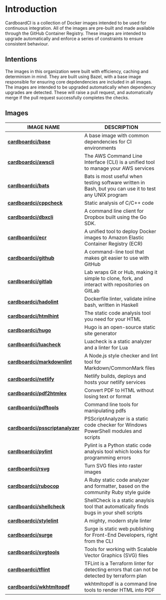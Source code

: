 # Introduction

CardboardCI is a collection of Docker images intended to be used for continuous integration. All of the images are pre-built and made available through the GitHub Container Registry. These images are intended to upgrade automatically and enforce a series of constraints to ensure consistent behaviour.

## Intentions

The images in this organization were built with efficiency, caching and determinism in mind. They are built using Bazel, with a base image responsible for ensuring core depdendencies are included in all images. The images are intended to be upgraded automatically when dependency upgrades are detected. These will raise a pull request, and automatically merge if the pull request successfully completes the checks.

## Images

| IMAGE NAME                                                  | DESCRIPTION                                                                                            |
| ----------------------------------------------------------- | ------------------------------------------------------------------------------------------------------ |
| [**cardboardci/base**](images/base)                         | A base image with common dependencies for CI environments                                              |
| [**cardboardci/awscli**](images/awscli)                     | The AWS Command Line Interface (CLI) is a unified tool to manage your AWS services                     |
| [**cardboardci/bats**](images/bats)                         | Bats is most useful when testing software written in Bash, but you can use it to test any UNIX program |
| [**cardboardci/cppcheck**](images/cppcheck)                 | Static analysis of C/C++ code                                                                          |
| [**cardboardci/dbxcli**](images/dbxcli)                     | A command line client for Dropbox built using the Go SDK.                                              |
| [**cardboardci/ecr**](images/ecr)                           | A unified tool to deploy Docker images to Amazon Elastic Container Registry (ECR)                      |
| [**cardboardci/github**](images/github)                     | A command-line tool that makes git easier to use with GitHub                                           |
| [**cardboardci/gitlab**](images/gitlab)                     | Lab wraps Git or Hub, making it simple to clone, fork, and interact with repositories on GitLab        |
| [**cardboardci/hadolint**](images/hadolint)                 | Dockerfile linter, validate inline bash, written in Haskell                                            |
| [**cardboardci/htmlhint**](images/htmlhint)                 | The static code analysis tool you need for your HTML                                                   |
| [**cardboardci/hugo**](images/hugo)                         | Hugo is an open-source static site generator                                                           |
| [**cardboardci/luacheck**](images/luacheck)                 | Luacheck is a static analyzer and a linter for Lua                                                     |
| [**cardboardci/markdownlint**](images/markdownlint)         | A Node.js style checker and lint tool for Markdown/CommonMark files                                    |
| [**cardboardci/netlify**](images/netlify)                   | Netlify builds, deploys and hosts your netlify services                                                |
| [**cardboardci/pdf2htmlex**](images/pdf2htmlex)             | Convert PDF to HTML without losing text or format                                                      |
| [**cardboardci/pdftools**](images/pdftools)                 | Command line tools for manipulating pdfs                                                               |
| [**cardboardci/psscriptanalyzer**](images/psscriptanalyzer) | PSScriptAnalyzer is a static code checker for Windows PowerShell modules and scripts                   |
| [**cardboardci/pylint**](images/pylint)                     | Pylint is a Python static code analysis tool which looks for programming errors                        |
| [**cardboardci/rsvg**](images/rsvg)                         | Turn SVG files into raster images                                                                      |
| [**cardboardci/rubocop**](images/rubocop)                   | A Ruby static code analyzer and formatter, based on the community Ruby style guide                     |
| [**cardboardci/shellcheck**](images/shellcheck)             | ShellCheck is a static anaylsis tool that automatically finds bugs in your shell scripts               |
| [**cardboardci/stylelint**](images/stylelint)               | A mighty, modern style linter                                                                          |
| [**cardboardci/surge**](images/surge)                       | Surge is static web publishing for Front-End Developers, right from the CLI                            |
| [**cardboardci/svgtools**](images/svgtools)                 | Tools for working with Scalable Vector Graphics (SVG) files                                            |
| [**cardboardci/tflint**](images/tflint)                     | TFLint is a Terraform linter for detecting errors that can not be detected by terraform plan           |
| [**cardboardci/wkhtmltopdf**](images/wkhtmltopdf)           | wkhtmltopdf is a command line tools to render HTML into PDF                                            |

